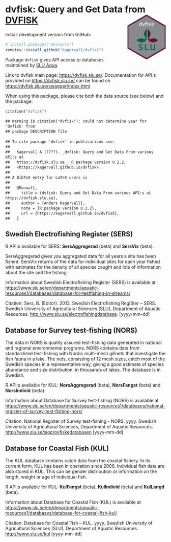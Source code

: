 
<!-- README.md is generated from README.Rmd. Please edit that file -->

# dvfisk: Query and Get Data from [DVFISK](https://dvfisk.slu.se/) <img src="man/figures/logo.png" align="right" height="139"/>

Install development version from GitHub:

``` r
# install.packages("devtools")
remotes::install_github("kagervall/dvfisk")
```

Package `dvfisk` gives API access to databases maintained by [SLU
Aqua](https://www.slu.se/en/departments/aquatic-resources1/ "Link to SLU Aqua").

Link to dvfisk main page: <https://dvfisk.slu.se/>. Documentation for
API:s provided on <https://dvfisk.slu.se/> can be found on
<https://dvfisk.slu.se/swagger/index.html>

When using this package, please cite both the data source (see below)
and the package:

``` r
citation("dvfisk")
```

    ## Warning in citation("dvfisk"): could not determine year for 'dvfisk' from
    ## package DESCRIPTION file

    ## To cite package 'dvfisk' in publications use:
    ## 
    ##   Kagervall A (????). _dvfisk: Query and Get Data From various API:s at
    ##   https://dvfisk.slu.se_. R package version 0.2.2,
    ##   <https://kagervall.github.io/dvfisk>.
    ## 
    ## A BibTeX entry for LaTeX users is
    ## 
    ##   @Manual{,
    ##     title = {dvfisk: Query and Get Data From various API:s at https://dvfisk.slu.se},
    ##     author = {Anders Kagervall},
    ##     note = {R package version 0.2.2},
    ##     url = {https://kagervall.github.io/dvfisk},
    ##   }

## Swedish Electrofishing Register (SERS)

R API:s available for SERS: **SersAggregerad** (beta) and **SersVix**
(beta).

SersAggregerad gives you aggregated data for all years a site has been
fished. SersVix returns of the data for individual sites for each year
fished with estimates for the density of all species caught and lots of
information about the site and the fishing.

Information about Swedish Electrofishing Register (SERS) is available at
<https://www.slu.se/en/departments/aquatic-resources1/databases/database-for-testfishing-in-streams/>

Citation: Sers, B. (Editor). 2013. Swedish Electrofishing RegiSter –
SERS. Swedish University of Agricultural Sciences (SLU), Department of
Aquatic Resources. <http://www.slu.se/electrofishingdatabase>.
\[yyyy-mm-dd\]

## Database for Survey test-fishing (NORS)

The data in NORS is quality assured test-fishing data generated in
national and regional environmental programs. NORS contains data from
standardized test-fishing with Nordic multi-mesh gillnets that
investigate the fish fauna in a lake. The nets, consisting of 12 mesh
sizes, catch most of the Swedish species in a representative way, giving
a good estimate of species abundance and size distribution. in thousands
of lakes. The database is in Swedish.

R API:s available for KUL: **NorsAggregerad** (beta), **NorsFangst**
(beta) and **NorsIndivid** (beta).

Information about Database for Survey test-fishing (NORS) is available
at
<https://www.slu.se/en/departments/aquatic-resources1/databases/national-register-of-survey-test-fishing-nors/>

Citation: National Register of Survey test-fishing - NORS. yyyy. Swedish
University of Agricultural Sciences, Department of Aquatic Resources.
<http://www.slu.se/sjoprovfiskedatabasen> \[yyyy-mm-dd\]

## Database for Coastal Fish (KUL)

The KUL database contains catch data from the coastal fishery. In its
current form, KUL has been in operation since 2006. Individual fish data
are also stored in KUL. This can be gender distribution or information
on the length, weight or age of individual fish.

R API:s available for KUL: **KulFangst** (beta), **KulIndivid** (beta)
and **KulLangd** (beta).

Information about Database for Coastal Fish (KUL) is available at
<https://www.slu.se/en/departments/aquatic-resources1/databases/database-for-coastal-fish-kul/>

Citation: Database for Coastal Fish – KUL. yyyy. Swedish University of
Agricultural Sciences (SLU), Department of Aquatic Resources.
<http://www.slu.se/kul> \[yyyy-mm-dd\]
